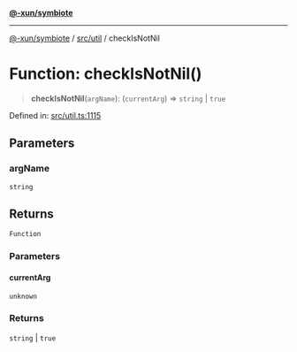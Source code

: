 [**@-xun/symbiote**](../../../README.md)

***

[@-xun/symbiote](../../../README.md) / [src/util](../README.md) / checkIsNotNil

# Function: checkIsNotNil()

> **checkIsNotNil**(`argName`): (`currentArg`) => `string` \| `true`

Defined in: [src/util.ts:1115](https://github.com/Xunnamius/symbiote/blob/77d17fb695645e232d8cbbf34928a6f01fd29047/src/util.ts#L1115)

## Parameters

### argName

`string`

## Returns

`Function`

### Parameters

#### currentArg

`unknown`

### Returns

`string` \| `true`
